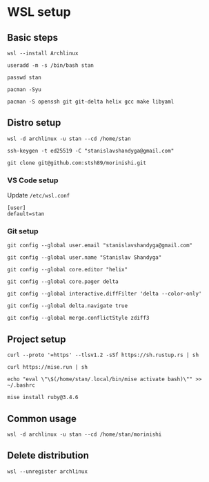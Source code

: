 # WSL setup

## Basic steps

````
wsl --install Archlinux
````

````
useradd -m -s /bin/bash stan
````

````
passwd stan
````

````
pacman -Syu
````

````
pacman -S openssh git git-delta helix gcc make libyaml
````

## Distro setup

````
wsl -d archlinux -u stan --cd /home/stan
````

````
ssh-keygen -t ed25519 -C "stanislavshandyga@gmail.com"
````

```
git clone git@github.com:stsh89/morinishi.git
```

### VS Code setup

Update `/etc/wsl.conf`

```
[user]
default=stan
```

### Git setup

```
git config --global user.email "stanislavshandyga@gmail.com"
```

```
git config --global user.name "Stanislav Shandyga"
```

```
git config --global core.editor "helix"
```

```
git config --global core.pager delta
```

```
git config --global interactive.diffFilter 'delta --color-only'
```

```
git config --global delta.navigate true
```

```
git config --global merge.conflictStyle zdiff3
```

## Project setup

```
curl --proto '=https' --tlsv1.2 -sSf https://sh.rustup.rs | sh
```

```
curl https://mise.run | sh
```

```
echo "eval \"\$(/home/stan/.local/bin/mise activate bash)\"" >> ~/.bashrc
```

```
mise install ruby@3.4.6
```

## Common usage

````
wsl -d archlinux -u stan --cd /home/stan/morinishi
````

## Delete distribution

````
wsl --unregister archlinux
````
